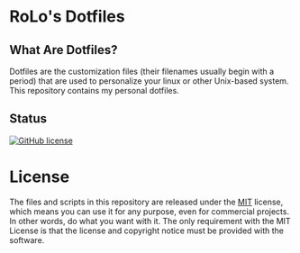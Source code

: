 # RoLo's Dotfiles

## What Are Dotfiles?

Dotfiles are the customization files (their filenames usually begin with a period) that are used to personalize your linux or other Unix-based system. This repository contains my personal dotfiles.

## Status

[![GitHub license](https://img.shields.io/badge/license-MIT-blue.svg)](https://raw.githubusercontent.com/rolodoom/dotfiles/master/LICENSE)

# License

The files and scripts in this repository are released under the [MIT](https://raw.githubusercontent.com/rolodoom/dotfiles/master/LICENSE) license, which means you can use it for any purpose, even for commercial projects. In other words, do what you want with it. The only requirement with the MIT License is that the license and copyright notice must be provided with the software.
